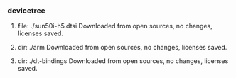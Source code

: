 ### devicetree
1. file: ./sun50i-h5.dtsi
Downloaded from open sources, no changes, licenses saved.

2. dir: ./arm
Downloaded from open sources, no changes, licenses saved.

3. dir: ./dt-bindings
Downloaded from open sources, no changes, licenses saved.
